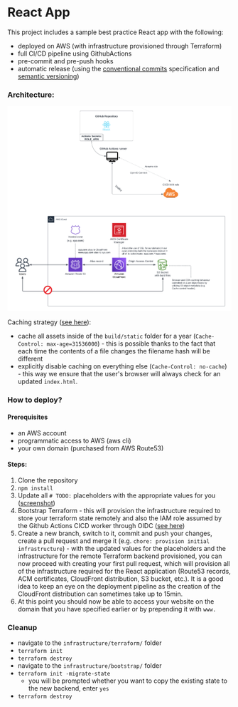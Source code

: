 # React App

This project includes a sample best practice React app with the following:

- deployed on AWS (with infrastructure provisioned through Terraform)
- full CI/CD pipeline using GithubActions
- pre-commit and pre-push hooks
- automatic release (using the [conventional commits](https://www.conventionalcommits.org/en/v1.0.0/) specification and [semantic versioning](https://semver.org/))

### Architecture:

![Solution Architecture](architecture.png)

Caching strategy ([see here](https://create-react-app.dev/docs/production-build/#static-file-caching)):

- cache all assets inside of the `build/static` folder for a year (`Cache-Control: max-age=31536000`) - this is possible thanks to the fact that each time the contents of a file changes the filename hash will be different
- explicitly disable caching on everything else (`Cache-Control: no-cache`) - this way we ensure that the user's browser will always check for an updated `index.html`.

### How to deploy?

#### Prerequisites

- an AWS account
- programmatic access to AWS (aws cli)
- your own domain (purchased from AWS Route53)

#### Steps:

1.  Clone the repository
2.  `npm install`
3.  Update all `# TODO:` placeholders with the appropriate values for you ([screenshot](screenshots/update-todos-placeholders.png))
4.  Bootstrap Terraform - this will provision the infrastructure required to store your terraform state remotely and also the IAM role assumed by the Github Actions CICD worker through OIDC ([see here](infrastructure/bootstrap/README.md))
5.  Create a new branch, switch to it, commit and push your changes, create a pull request and merge it (e.g. `chore: provision initial infrastructure`) - with the updated values for the placeholders and the infrastructure for the remote Terraform backend provisioned, you can now proceed with creating your first pull request, which will provision all of the infrastructure required for the React application (Route53 records, ACM certificates, CloudFront distribution, S3 bucket, etc.). It is a good idea to keep an eye on the deployment pipeline as the creation of the CloudFront distribution can sometimes take up to 15min.
6.  At this point you should now be able to access your website on the domain that you have specified earlier or by prepending it with `www.`

### Cleanup

- navigate to the `infrastructure/terraform/` folder
- `terraform init`
- `terraform destroy`
- navigate to the `infrastructure/bootstrap/` folder
- `terraform init -migrate-state`
  - you will be prompted whether you want to copy the existing state to the new backend, enter `yes`
- `terraform destroy`
